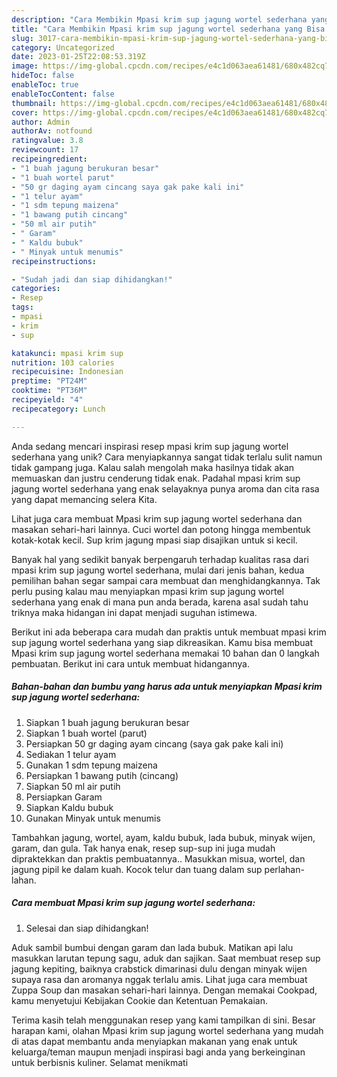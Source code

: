 ```yaml
---
description: "Cara Membikin Mpasi krim sup jagung wortel sederhana yang Bisa Manjain Lidah"
title: "Cara Membikin Mpasi krim sup jagung wortel sederhana yang Bisa Manjain Lidah"
slug: 3017-cara-membikin-mpasi-krim-sup-jagung-wortel-sederhana-yang-bisa-manjain-lidah
category: Uncategorized
date: 2023-01-25T22:08:53.319Z
image: https://img-global.cpcdn.com/recipes/e4c1d063aea61481/680x482cq70/mpasi-krim-sup-jagung-wortel-sederhana-foto-resep-utama.jpg
hideToc: false
enableToc: true
enableTocContent: false
thumbnail: https://img-global.cpcdn.com/recipes/e4c1d063aea61481/680x482cq70/mpasi-krim-sup-jagung-wortel-sederhana-foto-resep-utama.jpg
cover: https://img-global.cpcdn.com/recipes/e4c1d063aea61481/680x482cq70/mpasi-krim-sup-jagung-wortel-sederhana-foto-resep-utama.jpg
author: Admin
authorAv: notfound
ratingvalue: 3.8
reviewcount: 17
recipeingredient:
- "1 buah jagung berukuran besar"
- "1 buah wortel parut"
- "50 gr daging ayam cincang saya gak pake kali ini"
- "1 telur ayam"
- "1 sdm tepung maizena"
- "1 bawang putih cincang"
- "50 ml air putih"
- " Garam"
- " Kaldu bubuk"
- " Minyak untuk menumis"
recipeinstructions:

- "Sudah jadi dan siap dihidangkan!"
categories:
- Resep
tags:
- mpasi
- krim
- sup

katakunci: mpasi krim sup 
nutrition: 103 calories
recipecuisine: Indonesian
preptime: "PT24M"
cooktime: "PT36M"
recipeyield: "4"
recipecategory: Lunch

---
```





Anda sedang mencari inspirasi resep mpasi krim sup jagung wortel sederhana yang unik? Cara menyiapkannya sangat tidak terlalu sulit namun tidak gampang juga. Kalau salah mengolah maka hasilnya tidak akan memuaskan dan justru cenderung tidak enak. Padahal mpasi krim sup jagung wortel sederhana yang enak selayaknya punya aroma dan cita rasa yang dapat memancing selera Kita.





Lihat juga cara membuat Mpasi krim sup jagung wortel sederhana dan masakan sehari-hari lainnya. Cuci wortel dan potong hingga membentuk kotak-kotak kecil. Sup krim jagung mpasi siap disajikan untuk si kecil.

Banyak hal yang sedikit banyak berpengaruh terhadap kualitas rasa dari mpasi krim sup jagung wortel sederhana, mulai dari jenis bahan, kedua pemilihan bahan segar sampai cara membuat dan menghidangkannya. Tak perlu pusing kalau mau menyiapkan mpasi krim sup jagung wortel sederhana yang enak di mana pun anda berada, karena asal sudah tahu triknya maka hidangan ini dapat menjadi suguhan istimewa.






Berikut ini ada beberapa cara mudah dan praktis untuk membuat mpasi krim sup jagung wortel sederhana yang siap dikreasikan. Kamu bisa membuat Mpasi krim sup jagung wortel sederhana memakai 10 bahan dan 0 langkah pembuatan. Berikut ini cara untuk membuat hidangannya.

<!--inarticleads1-->

##### Bahan-bahan dan bumbu yang harus ada untuk menyiapkan Mpasi krim sup jagung wortel sederhana:

1. Siapkan 1 buah jagung berukuran besar
1. Siapkan 1 buah wortel (parut)
1. Persiapkan 50 gr daging ayam cincang (saya gak pake kali ini)
1. Sediakan 1 telur ayam
1. Gunakan 1 sdm tepung maizena
1. Persiapkan 1 bawang putih (cincang)
1. Siapkan 50 ml air putih
1. Persiapkan  Garam
1. Siapkan  Kaldu bubuk
1. Gunakan  Minyak untuk menumis


Tambahkan jagung, wortel, ayam, kaldu bubuk, lada bubuk, minyak wijen, garam, dan gula. Tak hanya enak, resep sup-sup ini juga mudah dipraktekkan dan praktis pembuatannya.. Masukkan misua, wortel, dan jagung pipil ke dalam kuah. Kocok telur dan tuang dalam sup perlahan-lahan. 

<!--inarticleads2-->

##### Cara membuat Mpasi krim sup jagung wortel sederhana:


1. Selesai dan siap dihidangkan!

Aduk sambil bumbui dengan garam dan lada bubuk. Matikan api lalu masukkan larutan tepung sagu, aduk dan sajikan. Saat membuat resep sup jagung kepiting, baiknya crabstick dimarinasi dulu dengan minyak wijen supaya rasa dan aromanya nggak terlalu amis. Lihat juga cara membuat Zuppa Soup dan masakan sehari-hari lainnya. Dengan memakai Cookpad, kamu menyetujui Kebijakan Cookie dan Ketentuan Pemakaian. 

Terima kasih telah menggunakan resep yang kami tampilkan di sini. Besar harapan kami, olahan Mpasi krim sup jagung wortel sederhana yang mudah di atas dapat membantu anda menyiapkan makanan yang enak untuk keluarga/teman maupun menjadi inspirasi bagi anda yang berkeinginan untuk berbisnis kuliner. Selamat menikmati
